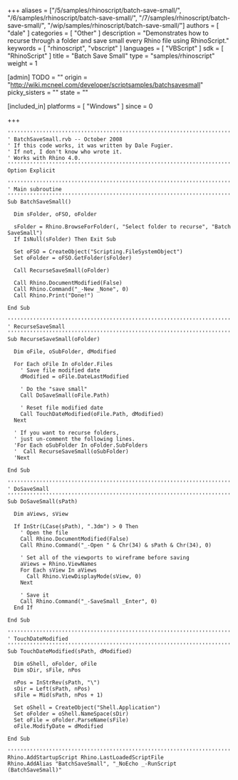 +++
aliases = ["/5/samples/rhinoscript/batch-save-small/", "/6/samples/rhinoscript/batch-save-small/", "/7/samples/rhinoscript/batch-save-small/", "/wip/samples/rhinoscript/batch-save-small/"]
authors = [ "dale" ]
categories = [ "Other" ]
description = "Demonstrates how to recurse through a folder and save small every Rhino file using RhinoScript."
keywords = [ "rhinoscript", "vbscript" ]
languages = [ "VBScript" ]
sdk = [ "RhinoScript" ]
title = "Batch Save Small"
type = "samples/rhinoscript"
weight = 1

[admin]
TODO = ""
origin = "http://wiki.mcneel.com/developer/scriptsamples/batchsavesmall"
picky_sisters = ""
state = ""

[included_in]
platforms = [ "Windows" ]
since = 0

+++

```vbnet
'''''''''''''''''''''''''''''''''''''''''''''''''''''''''''''''''''''''''''''
' BatchSaveSmall.rvb -- October 2008
' If this code works, it was written by Dale Fugier.
' If not, I don't know who wrote it.
' Works with Rhino 4.0.
'''''''''''''''''''''''''''''''''''''''''''''''''''''''''''''''''''''''''''''
Option Explicit

'''''''''''''''''''''''''''''''''''''''''''''''''''''''''''''''''''''''''''''
' Main subroutine
'''''''''''''''''''''''''''''''''''''''''''''''''''''''''''''''''''''''''''''
Sub BatchSaveSmall()

  Dim sFolder, oFSO, oFolder

  sFolder = Rhino.BrowseForFolder(, "Select folder to recurse", "Batch SaveSmall")
  If IsNull(sFolder) Then Exit Sub

  Set oFSO = CreateObject("Scripting.FileSystemObject")
  Set oFolder = oFSO.GetFolder(sFolder)

  Call RecurseSaveSmall(oFolder)

  Call Rhino.DocumentModified(False)
  Call Rhino.Command("_-New _None", 0)
  Call Rhino.Print("Done!")

End Sub

'''''''''''''''''''''''''''''''''''''''''''''''''''''''''''''''''''''''''''''
' RecurseSaveSmall
'''''''''''''''''''''''''''''''''''''''''''''''''''''''''''''''''''''''''''''
Sub RecurseSaveSmall(oFolder)

  Dim oFile, oSubFolder, dModified

  For Each oFile In oFolder.Files
    ' Save file modified date
    dModified = oFile.DateLastModified

    ' Do the "save small"
    Call DoSaveSmall(oFile.Path)

    ' Reset file modified date
    Call TouchDateModified(oFile.Path, dModified)
  Next

  ' If you want to recurse folders,
  ' just un-comment the following lines.
  'For Each oSubFolder In oFolder.SubFolders
  '  Call RecurseSaveSmall(oSubFolder)
  'Next

End Sub

'''''''''''''''''''''''''''''''''''''''''''''''''''''''''''''''''''''''''''''
' DoSaveSmall
'''''''''''''''''''''''''''''''''''''''''''''''''''''''''''''''''''''''''''''
Sub DoSaveSmall(sPath)

  Dim aViews, sView

  If InStr(LCase(sPath), ".3dm") > 0 Then
    ' Open the file
    Call Rhino.DocumentModified(False)
    Call Rhino.Command("_-Open " & Chr(34) & sPath & Chr(34), 0)

    ' Set all of the viewports to wireframe before saving
    aViews = Rhino.ViewNames
    For Each sView In aViews
      Call Rhino.ViewDisplayMode(sView, 0)
    Next

    ' Save it
    Call Rhino.Command("_-SaveSmall _Enter", 0)
  End If

End Sub

'''''''''''''''''''''''''''''''''''''''''''''''''''''''''''''''''''''''''''''
' TouchDateModified
'''''''''''''''''''''''''''''''''''''''''''''''''''''''''''''''''''''''''''''
Sub TouchDateModified(sPath, dModified)

  Dim oShell, oFolder, oFile
  Dim sDir, sFile, nPos

  nPos = InStrRev(sPath, "\")
  sDir = Left(sPath, nPos)
  sFile = Mid(sPath, nPos + 1)

  Set oShell = CreateObject("Shell.Application")
  Set oFolder = oShell.NameSpace(sDir)
  Set oFile = oFolder.ParseName(sFile)
  oFile.ModifyDate = dModified

End Sub

'''''''''''''''''''''''''''''''''''''''''''''''''''''''''''''''''''''''''''''
Rhino.AddStartupScript Rhino.LastLoadedScriptFile
Rhino.AddAlias "BatchSaveSmall", "_NoEcho _-RunScript (BatchSaveSmall)"
```
